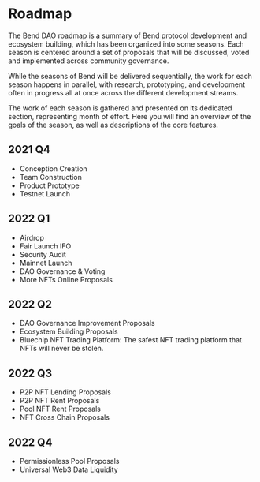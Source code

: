 # Roadmap

The Bend DAO roadmap is a summary of Bend protocol development and ecosystem building, which has been organized into some seasons. Each season is centered around a set of proposals that will be discussed, voted and implemented across community governance.

While the seasons of Bend will be delivered sequentially, the work for each season happens in parallel, with research, prototyping, and development often in progress all at once across the different development streams.

The work of each season is gathered and presented on its dedicated section, representing month of effort. Here you will find an overview of the goals of the season, as well as descriptions of the core features.

## 2021 Q4

* Conception Creation
* Team Construction
* Product Prototype
* Testnet Launch

## 2022 Q1

* Airdrop
* Fair Launch IFO
* Security Audit
* Mainnet Launch
* DAO Governance & Voting
* More NFTs Online Proposals

## 2022 Q2

* DAO Governance Improvement Proposals
* Ecosystem Building Proposals
* Bluechip NFT Trading Platform: The safest NFT trading platform that NFTs will never be stolen.

## 2022 Q3

* P2P NFT Lending Proposals
* P2P NFT Rent Proposals
* Pool NFT Rent Proposals
* NFT Cross Chain Proposals

## 2022 Q4

* Permissionless Pool Proposals
* Universal Web3 Data Liquidity
